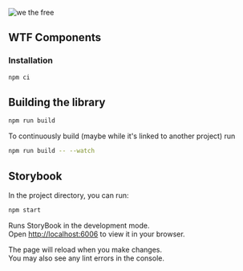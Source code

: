 ![we the free](https://github.com/WeTheFreeAnimalRights/MyStats.wtf-new/blob/main/public/images/wtf-logo-badge.png?raw=true)

## WTF Components

### Installation

```bash
npm ci
```

## Building the library

```bash
npm run build
```

To continuously build (maybe while it's linked to another project) run

```bash
npm run build -- --watch
```

## Storybook

In the project directory, you can run:

```bash
npm start
```

Runs StoryBook in the development mode.\
Open [http://localhost:6006](http://localhost:6006) to view it in your browser.

The page will reload when you make changes.\
You may also see any lint errors in the console.

